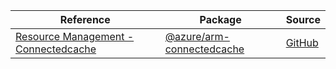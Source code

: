 | Reference | Package | Source |
|---|---|---|
|[Resource Management - Connectedcache](arm-connectedcache-readme.md)|[@azure/arm-connectedcache](https://www.npmjs.com/package/@azure/arm-connectedcache)|[GitHub](https://github.com/Azure/azure-sdk-for-js/blob/main/sdk/connectedcache/arm-connectedcache)|
